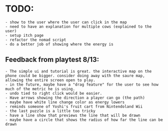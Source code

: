  

# TODO:  
	- show to the user where the user can click in the map
	- need to have an explanation for multiple cows (explained to the user)  
	- setup itch page
	- refactor the nomad script
	- do a better job of showing where the energy is  

## Feedback from playtest 8/13:  
	- The simple ui and tutorial is great. the interactive map on the phone could be bigger. consider doing away with the saure map, allowing the entire screen open to play.  
	- in the future, maybe have a "drag feature" for the user to see how much of the metric he is using. 	
	- undo tied to right click would be easier.  
	- Have arrows showing the direction a player can go (the path)  
	- maybe have white line change color as energy lowers  
	- reminds someone of Yoshi's fruit cart from Nintendoland Wii    
	- the last puzzle is a little too tricky  
	- have a line show that previews the line that will be drawn  
	- maybe have a circle that shows the radius of how far the line can be  drawn   
	

